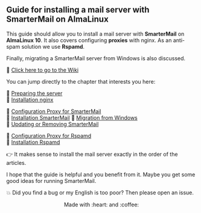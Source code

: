 ## Guide for installing a mail server with SmarterMail on AlmaLinux

This guide should allow you to install a mail server with **SmarterMail** on **AlmaLinux 10**. It also covers configuring **proxies** with nginx. As an anti-spam solution we use **Rspamd**.

Finally, migrating a SmarterMail server from Windows is also discussed.

:link: [Click here to go to the Wiki](../../wiki)

You can jump directly to the chapter that interests you here:

:link: [Preparing the server](../../wiki/Preparing-the-server)<br>
:link: [Installation nginx](../../wiki/Installation-nginx)<br>

:link: [Configuration Proxy for SmarterMail](../../wiki/Configuration-Proxy-for-SmarterMail)<br>
:link: [Installation SmarterMail](../../wiki/Installation-SmarterMail)
:link: [Migration from Windows](../../wiki/migration-from-windows)<br>
:link: [Updating or Removing SmarterMail](../../wiki/updating-or-removing-smartermail)<br>

:link: [Configuration Proxy for Rspamd](../../wiki/Configuration-Proxy-for-Rspamd)<br>
:link: [Installation Rspamd](../../wiki/Installation-Rspamd)

:point_right: It makes sense to install the mail server exactly in the order of the articles.<br>

I hope that the guide is helpful and you benefit from it. Maybe you get some good ideas for running SmarterMail.

:collision: Did you find a bug or my English is too poor? Then please open an issue.

<p align="center">Made with :heart: and :coffee:</p>
